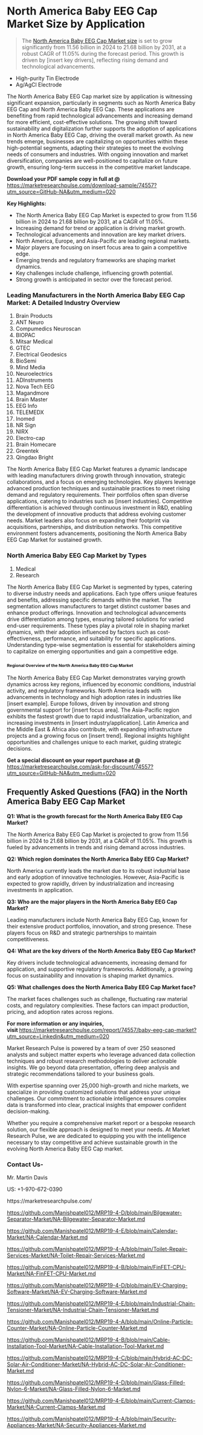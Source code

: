 <h1>North America Baby EEG Cap Market&nbsp;Size by Application</h1><blockquote><p>The <a href="https://marketresearchpulse.com/download-sample/74557?utm_source=GitHub-NA&amp;utm_medium=020">North America Baby EEG Cap Market size</a> is set to grow significantly from 11.56 billion in 2024 to 21.68 billion by 2031, at a robust CAGR of 11.05% during the forecast period. This growth is driven by [insert key drivers], reflecting rising demand and technological advancements.</p></blockquote><ul><li>High-purity Tin Electrode<li> Ag/AgCl Electrode</li></ul><p>The North America Baby EEG Cap market size by application is witnessing significant expansion, particularly in segments such as North America Baby EEG Cap and North America Baby EEG Cap. These applications are benefiting from rapid technological advancements and increasing demand for more efficient, cost-effective solutions. The growing shift toward sustainability and digitalization further supports the adoption of applications in North America Baby EEG Cap, driving the overall market growth. As new trends emerge, businesses are capitalizing on opportunities within these high-potential segments, adapting their strategies to meet the evolving needs of consumers and industries. With ongoing innovation and market diversification, companies are well-positioned to capitalize on future growth, ensuring long-term success in the competitive market landscape.</p><p><strong>Download your PDF sample copy in full at @ </strong><a href="https://marketresearchpulse.com/download-sample/74557?utm_source=GitHub-NA&amp;utm_medium=020">https://marketresearchpulse.com/download-sample/74557?utm_source=GitHub-NA&amp;utm_medium=020</a></p><p><strong>Key Highlights: </strong></p><ul><li>The North America Baby EEG Cap Market is expected to grow from 11.56 billion in 2024 to 21.68 billion by 2031, at a CAGR of 11.05%.</li><li>Increasing demand for trend or application is driving market growth.</li><li>Technological advancements and innovation are key market drivers.</li><li>North America, Europe, and Asia-Pacific are leading regional markets.</li><li>Major players are focusing on insert focus area to gain a competitive edge.</li><li>Emerging trends and regulatory frameworks are shaping market dynamics.</li><li>Key challenges include challenge, influencing growth potential.</li><li>Strong growth is anticipated in sector over the forecast period.</li></ul><h3>Leading Manufacturers in the North America Baby EEG Cap Market: A Detailed Industry Overview</h3><ol><li>Brain Products</li><li>ANT Neuro</li><li>Compumedics Neuroscan</li><li>BIOPAC</li><li>Mitsar Medical</li><li>GTEC</li><li>Electrical Geodesics</li><li>BioSemi</li><li>Mind Media</li><li>Neuroelectrics</li><li>ADInstruments</li><li>Nova Tech EEG</li><li>Magandmore</li><li>Brain Master</li><li>EEG Info</li><li>TELEMEDX</li><li>Inomed</li><li>NR Sign</li><li>NIRX</li><li>Electro-cap</li><li>Brain Homecare</li><li>Greentek</li><li>Qingdao Bright</li></ol><div class="flex max-w-full flex-col flex-grow"><div class="min-h-8 text-message flex w-full flex-col items-end gap-2 whitespace-normal break-words [.text-message+&amp;]:mt-5" dir="auto" data-message-author-role="assistant" data-message-id="fd8432e4-4910-450d-b182-61b7bfb0a01f" data-message-model-slug="gpt-4o"><div class="flex w-full flex-col gap-1 empty:hidden first:pt-[3px]"><div class="markdown prose w-full break-words dark:prose-invert light"><p>The North America Baby EEG Cap Market features a dynamic landscape with leading manufacturers driving growth through innovation, strategic collaborations, and a focus on emerging technologies. Key players leverage advanced production techniques and sustainable practices to meet rising demand and regulatory requirements. Their portfolios often span diverse applications, catering to industries such as [insert industries]. Competitive differentiation is achieved through continuous investment in R&amp;D, enabling the development of innovative products that address evolving customer needs. Market leaders also focus on expanding their footprint via acquisitions, partnerships, and distribution networks. This competitive environment fosters advancements, positioning the North America Baby EEG Cap Market for sustained growth.</p></div></div></div></div><h3>North America Baby EEG Cap Market by Types</h3><ol><li>Medical<li> Research</li></ol><div class="flex max-w-full flex-col flex-grow"><div class="min-h-8 text-message flex w-full flex-col items-end gap-2 whitespace-normal break-words [.text-message+&amp;]:mt-5" dir="auto" data-message-author-role="assistant" data-message-id="084470be-0bb7-4664-bddf-5156b4f41249" data-message-model-slug="gpt-4o-mini"><div class="flex w-full flex-col gap-1 empty:hidden first:pt-[3px]"><div class="markdown prose w-full break-words dark:prose-invert light"><p>The North America Baby EEG Cap Market is segmented by types, catering to diverse industry needs and applications. Each type offers unique features and benefits, addressing specific demands within the market. The segmentation allows manufacturers to target distinct customer bases and enhance product offerings. Innovation and technological advancements drive differentiation among types, ensuring tailored solutions for varied end-user requirements. These types play a pivotal role in shaping market dynamics, with their adoption influenced by factors such as cost-effectiveness, performance, and suitability for specific applications. Understanding type-wise segmentation is essential for stakeholders aiming to capitalize on emerging opportunities and gain a competitive edge.</p></div></div></div></div><h3><span style="font-size: 11px;">Regional Overview of the North America Baby EEG Cap Market</span></h3><div class="flex max-w-full flex-col flex-grow"><div class="min-h-8 text-message flex w-full flex-col items-end gap-2 whitespace-normal break-words [.text-message+&amp;]:mt-5" dir="auto" data-message-author-role="assistant" data-message-id="e9038762-ce64-4e30-91c9-9bd413514231" data-message-model-slug="gpt-4o-mini"><div class="flex w-full flex-col gap-1 empty:hidden first:pt-[3px]"><div class="markdown prose w-full break-words dark:prose-invert light"><p>The North America Baby EEG Cap Market demonstrates varying growth dynamics across key regions, influenced by economic conditions, industrial activity, and regulatory frameworks. North America leads with advancements in technology and high adoption rates in industries like [insert example]. Europe follows, driven by innovation and strong governmental support for [insert focus area]. The Asia-Pacific region exhibits the fastest growth due to rapid industrialization, urbanization, and increasing investments in [insert industry/application]. Latin America and the Middle East &amp; Africa also contribute, with expanding infrastructure projects and a growing focus on [insert trend]. Regional insights highlight opportunities and challenges unique to each market, guiding strategic decisions.</p></div></div></div></div><p><strong>Get a special discount on your report purchase at @ </strong><a href="https://marketresearchpulse.com/ask-for-discount/74557?utm_source=GitHub-NA&amp;utm_medium=020">https://marketresearchpulse.com/ask-for-discount/74557?utm_source=GitHub-NA&amp;utm_medium=020</a></p><h2>Frequently Asked Questions (FAQ) in the North America Baby EEG Cap Market</h2><p><strong>Q1: What is the growth forecast for the North America Baby EEG Cap Market?</strong></p><p>The North America Baby EEG Cap Market is projected to grow from 11.56 billion in 2024 to 21.68 billion by 2031, at a CAGR of 11.05%. This growth is fueled by advancements in trends and rising demand across industries.</p><p><strong>Q2: Which region dominates the North America Baby EEG Cap Market?</strong></p><p>North America currently leads the market due to its robust industrial base and early adoption of innovative technologies. However, Asia-Pacific is expected to grow rapidly, driven by industrialization and increasing investments in application.</p><p><strong>Q3: Who are the major players in the North America Baby EEG Cap Market?</strong></p><p>Leading manufacturers include North America Baby EEG Cap, known for their extensive product portfolios, innovation, and strong presence. These players focus on R&amp;D and strategic partnerships to maintain competitiveness.</p><p><strong>Q4: What are the key drivers of the North America Baby EEG Cap Market?</strong></p><p>Key drivers include technological advancements, increasing demand for application, and supportive regulatory frameworks. Additionally, a growing focus on sustainability and innovation is shaping market dynamics.</p><p><strong>Q5: What challenges does the North America Baby EEG Cap Market face?</strong></p><p>The market faces challenges such as challenge, fluctuating raw material costs, and regulatory complexities. These factors can impact production, pricing, and adoption rates across regions.</p><p><strong>For more information or any inquiries, visit&nbsp;</strong><a href="https://marketresearchpulse.com/report/74557/baby-eeg-cap-market?utm_source=Linkedin&utm_medium=020">https://marketresearchpulse.com/report/74557/baby-eeg-cap-market?utm_source=Linkedin&utm_medium=020</a></p><p>Market Research Pulse is powered by a team of over 250 seasoned analysts and subject matter experts who leverage advanced data collection techniques and robust research methodologies to deliver actionable insights. We go beyond data presentation, offering deep analysis and strategic recommendations tailored to your business goals.</p><p>With expertise spanning over 25,000 high-growth and niche markets, we specialize in providing customized solutions that address your unique challenges. Our commitment to actionable intelligence ensures complex data is transformed into clear, practical insights that empower confident decision-making.</p><p>Whether you require a comprehensive market report or a bespoke research solution, our flexible approach is designed to meet your needs. At Market Research Pulse, we are dedicated to equipping you with the intelligence necessary to stay competitive and achieve sustainable growth in the evolving North America Baby EEG Cap market.</p><h3><strong>Contact Us-</strong></h3><p>Mr. Martin Davis</p><p>US: +1-970-672-0390</p><p>https://marketresearchpulse.com/</p><p><a href="https://github.com/Manishpatel012/MRP19-4-D/blob/main/Bilgewater-Separator-Market/NA-Bilgewater-Separator-Market.md">https://github.com/Manishpatel012/MRP19-4-D/blob/main/Bilgewater-Separator-Market/NA-Bilgewater-Separator-Market.md</a></p><p><a href="https://github.com/Manishpatel012/MRP19-4-E/blob/main/Calendar-Market/NA-Calendar-Market.md">https://github.com/Manishpatel012/MRP19-4-E/blob/main/Calendar-Market/NA-Calendar-Market.md</a></p><p><a href="https://github.com/Manishpatel012/MRP19-4-A/blob/main/Toilet-Repair-Services-Market/NA-Toilet-Repair-Services-Market.md">https://github.com/Manishpatel012/MRP19-4-A/blob/main/Toilet-Repair-Services-Market/NA-Toilet-Repair-Services-Market.md</a></p><p><a href="https://github.com/Manishpatel012/MRP19-4-B/blob/main/FinFET-CPU-Market/NA-FinFET-CPU-Market.md">https://github.com/Manishpatel012/MRP19-4-B/blob/main/FinFET-CPU-Market/NA-FinFET-CPU-Market.md</a></p><p><a href="https://github.com/Manishpatel012/MRP19-4-D/blob/main/EV-Charging-Software-Market/NA-EV-Charging-Software-Market.md">https://github.com/Manishpatel012/MRP19-4-D/blob/main/EV-Charging-Software-Market/NA-EV-Charging-Software-Market.md</a></p><p><a href="https://github.com/Manishpatel012/MRP19-4-E/blob/main/Industrial-Chain-Tensioner-Market/NA-Industrial-Chain-Tensioner-Market.md">https://github.com/Manishpatel012/MRP19-4-E/blob/main/Industrial-Chain-Tensioner-Market/NA-Industrial-Chain-Tensioner-Market.md</a></p><p><a href="https://github.com/Manishpatel012/MRP19-4-A/blob/main/Online-Particle-Counter-Market/NA-Online-Particle-Counter-Market.md">https://github.com/Manishpatel012/MRP19-4-A/blob/main/Online-Particle-Counter-Market/NA-Online-Particle-Counter-Market.md</a></p><p><a href="https://github.com/Manishpatel012/MRP19-4-B/blob/main/Cable-Installation-Tool-Market/NA-Cable-Installation-Tool-Market.md">https://github.com/Manishpatel012/MRP19-4-B/blob/main/Cable-Installation-Tool-Market/NA-Cable-Installation-Tool-Market.md</a></p><p><a href="https://github.com/Manishpatel012/MRP19-4-C/blob/main/Hybrid-AC-DC-Solar-Air-Conditioner-Market/NA-Hybrid-AC-DC-Solar-Air-Conditioner-Market.md">https://github.com/Manishpatel012/MRP19-4-C/blob/main/Hybrid-AC-DC-Solar-Air-Conditioner-Market/NA-Hybrid-AC-DC-Solar-Air-Conditioner-Market.md</a></p><p><a href="https://github.com/Manishpatel012/MRP19-4-D/blob/main/Glass-Filled-Nylon-6-Market/NA-Glass-Filled-Nylon-6-Market.md">https://github.com/Manishpatel012/MRP19-4-D/blob/main/Glass-Filled-Nylon-6-Market/NA-Glass-Filled-Nylon-6-Market.md</a></p><p><a href="https://github.com/Manishpatel012/MRP19-4-E/blob/main/Current-Clamps-Market/NA-Current-Clamps-Market.md">https://github.com/Manishpatel012/MRP19-4-E/blob/main/Current-Clamps-Market/NA-Current-Clamps-Market.md</a></p><p><a href="https://github.com/Manishpatel012/MRP19-4-A/blob/main/Security-Appliances-Market/NA-Security-Appliances-Market.md">https://github.com/Manishpatel012/MRP19-4-A/blob/main/Security-Appliances-Market/NA-Security-Appliances-Market.md</a></p>
